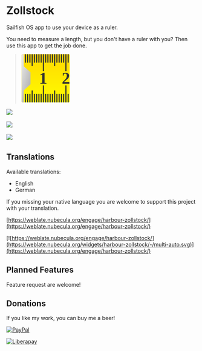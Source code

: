 # Zollstock
Sailfish OS app to use your device as a ruler. 

You need to measure a length, but you don't have a ruler with you? 
Then use this app to get the job done.

>![](icons/128x128/harbour-zollstock.png)

![](https://www.codefactor.io/repository/github/black-sheep-dev/harbour-zollstock/badge?style=plastic)

[![](https://github.com/black-sheep-dev/harbour-zollstock/actions/workflows/main.yml/badge.svg)](https://github.com/black-sheep-dev/harbour-zollstock/actions/workflows/main.yml)

![](http://weblate.nubecula.org/widgets/harbour-zollstock/-/harbour-zollstock/svg-badge.svg)

## Translations
Available translations:

- English
- German

If you missing your native language you are welcome to support this project with your translation.

[https://weblate.nubecula.org/engage/harbour-zollstock/](https://weblate.nubecula.org/engage/harbour-zollstock/)

[![https://weblate.nubecula.org/engage/harbour-zollstock/](https://weblate.nubecula.org/widgets/harbour-zollstock/-/multi-auto.svg)](https://weblate.nubecula.org/engage/harbour-zollstock/)

## Planned Features
Feature request are welcome!

## Donations

If you like my work, you can buy me a beer! 

[![PayPal](https://www.paypalobjects.com/en_US/i/btn/btn_donate_LG.gif) ](https://www.paypal.com/paypalme/nubecula/1)

[![Liberapay](https://liberapay.com/assets/widgets/donate.svg)](https://liberapay.com/black-sheep-dev/donate)
